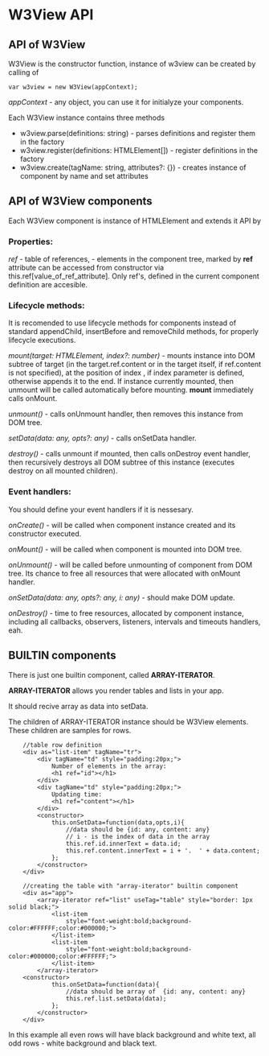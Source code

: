 # W3View API

## API of W3View
W3View is the constructor function, instance of w3view can be created by calling of

	var w3view = new W3View(appContext);

*appContext* - any object, you can use it for initialyze your components.

Each W3View instance contains three methods
* w3view.parse(definitions: string) - parses definitions and register them in the factory
* w3view.register(definitions: HTMLElement[]) - register definitions in the factory
* w3view.create(tagName: string, attributes?: {}) - creates instance of component by name and set attributes

## API of W3View components
Each W3View component is instance of HTMLElement and extends it API by

### Properties:
*ref* - table of references, - elements in the component tree, marked by **ref**
attribute can be accessed from constructor via this.ref[value_of_ref_attribute].
Only ref's, defined in the current component definition are accesible.

### Lifecycle methods:
It is recomended to use lifecycle methods 
for components instead of standard appendChild, insertBefore and removeChild 
methods, for properly lifecycle executions.

*mount(target: HTMLElement, index?: number)* - mounts instance into DOM subtree 
of target (in the target.ref.content 
or in the target itself, if ref.content is not specified), 
at the position of index , if index parameter is defined, 
otherwise appends it to the end. If instance currently mounted, then unmount 
will be called automatically before mounting. 
**mount** immediately calls onMount.

*unmount()* - calls onUnmount handler, then removes this instance from DOM tree.

*setData(data: any, opts?: any)* - calls onSetData handler.

*destroy()* - calls unmount if mounted, then calls onDestroy event handler, 
then recursively destroys all DOM subtree of this instance 
(executes destroy on all mounted children).

### Event handlers:
You should define your event handlers if it is nessesary.

*onCreate()* - will be called when component instance created and 
its constructor executed.

*onMount()* - will be called when component is mounted into DOM tree.

*onUnmount()* - will be called before unmounting of component from DOM tree.
Its chance to free all resources that were allocated with onMount handler.

*onSetData(data: any, opts?: any, i: any)* - should make DOM update.

*onDestroy()* - time to free resources, allocated by component instance, 
including all callbacks, observers, listeners, intervals and timeouts handlers, eah.

## BUILTIN components
There is just one builtin component, called **ARRAY-ITERATOR**.

**ARRAY-ITERATOR** allows you render tables and lists in your app. 

It should recive array as data into setData. 

The children of ARRAY-ITERATOR instance should be W3View elements. 
These children are samples for rows.


		//table row definition
		<div as="list-item" tagName="tr">
			<div tagName="td" style="padding:20px;">
				Number of elements in the array:
				<h1 ref="id"></h1>
			</div>
			<div tagName="td" style="padding:20px;">
				Updating time:
				<h1 ref="content"></h1>
			</div>
			<constructor>
				this.onSetData=function(data,opts,i){
					//data should be {id: any, content: any}
					// i - is the index of data in the array
					this.ref.id.innerText = data.id;
					this.ref.content.innerText = i + '.  ' + data.content;
				};
			</constructor>
		</div>

		//creating the table with "array-iterator" builtin component
		<div as="app">
			<array-iterator ref="list" useTag="table" style="border: 1px solid black;">
				<list-item 
					style="font-weight:bold;background-color:#FFFFFF;color:#000000;">
				</list-item>
				<list-item 
					style="font-weight:bold;background-color:#000000;color:#FFFFFF;">
				</list-item>
			</array-iterator>
	    <constructor>
				this.onSetData=function(data){
					//data should be array of  {id: any, content: any}
					this.ref.list.setData(data);
				};
			</constructor>
		</div>

In this example all even rows will have black background and white text, 
 all odd rows - white background and black text.
 